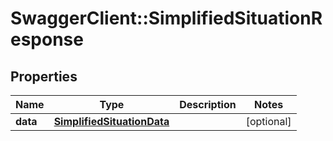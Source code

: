 # SwaggerClient::SimplifiedSituationResponse

## Properties
Name | Type | Description | Notes
------------ | ------------- | ------------- | -------------
**data** | [**SimplifiedSituationData**](SimplifiedSituationData.md) |  | [optional] 


